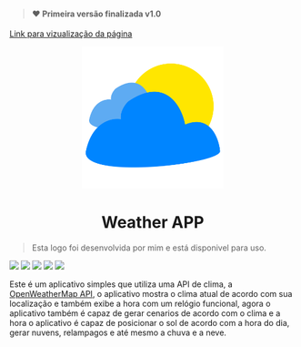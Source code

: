 
>#### :heart: Primeira versão finalizada v1.0

[Link para vizualização da página](https://rafaelbarbosa17-weather-app-ts.netlify.app/)

<div align="center">
    <img width="250px" src="./public/favicon.svg">
    <h1 align="center"> Weather APP </h1>
</div>

> Esta logo foi desenvolvida por mim e está disponivel para uso.

![](https://img.shields.io/badge/-TypeScript-blue) ![](https://img.shields.io/badge/-React-blue) ![](https://img.shields.io/badge/-CSS-informational) ![](https://img.shields.io/badge/-OpenWeatherApi-orange) ![](https://img.shields.io/badge/-React%20Icons-blueviolet)

Este é um aplicativo simples que utiliza uma API de clima, a [OpenWeatherMap API](https://openweathermap.org/api), o aplicativo mostra o clima atual de acordo com sua localização e também exibe a hora com um relógio funcional, agora o aplicativo também é capaz de gerar cenarios de acordo com o clima e a hora o aplicativo é capaz de posicionar o sol de acordo com a hora do dia, gerar nuvens, relampagos e até mesmo a chuva e a neve.
